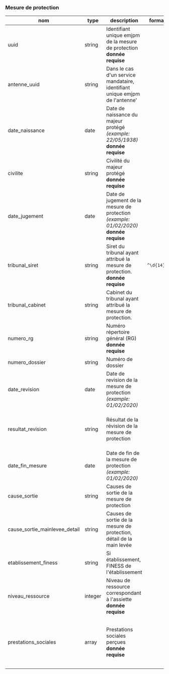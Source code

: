 ### Mesure de protection

|nom|type|description|format|enum|
|-|-|-|-|-|
|uuid|string|Identifiant unique emjpm de la mesure de protection<br>**donnée requise**|||
|antenne_uuid|string|Dans le cas d'un service mandataire, identifiant unique emjpm de l'antenne'|||
|date_naissance|date|Date de naissance du majeur protégé *(example: 22/05/1938)*<br>**donnée requise**|||
|civilite|string|Civilité du majeur protégé<br>**donnée requise**||madame<br>monsieur|
|date_jugement|date|Date de jugement de la mesure de protection *(example: 01/02/2020)*<br>**donnée requise**|||
|tribunal_siret|string|Siret du tribunal ayant attribué la mesure de protection.<br>**donnée requise**|`^\d{14}$`||
|tribunal_cabinet|string|Cabinet du tribunal ayant attribué la mesure de protection.|||
|numero_rg|string|Numéro répertoire général (RG)<br>**donnée requise**|||
|numero_dossier|string|Numéro de dossier|||
|date_revision|date|Date de revision de la mesure de protection *(example: 01/02/2020)*|||
|resultat_revision|string|Résultat de la révision de la mesure de protection||mainlevee<br>masp<br>reduction<br>changement_mesure<br>transfert_famille<br>transfert_autre_mjpm|
|date_fin_mesure|date|Date de fin de la mesure de protection *(example: 01/02/2020)*|||
|cause_sortie|string|Causes de sortie de la mesure de protection||mainlevee<br>deces<br>masp<br>caducite|
|cause_sortie_mainlevee_detail|string|Causes de sortie de la mesure de protection, détail de la main levée||masp<br>maj|
|etablissement_finess|string|Si établissement, FINESS de l'établissement|||
|niveau_ressource|integer|Niveau de ressource correspondant à l'assiette<br>**donnée requise**|||
|prestations_sociales|array|Prestations sociales perçues<br>**donnée requise**||AAH<br>PCH<br>ASI<br>RSA<br>ALS<br>APL<br>ASPA<br>APA|
